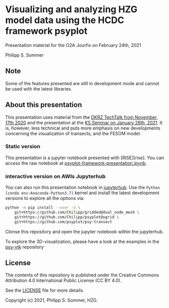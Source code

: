 #  Visualizing and analyzing HZG model data using the HCDC framework psyplot

Presentation material for the O2A Jourfix on February 24th, 2021

Philipp S. Sommer

## Note

Some of the features presented are still in development mode and cannot be
used with the latest libraries.


## About this presentation

This presentation uses material from the
[DKRZ TechTalk from November, 17th 2020][techtalk] and the presentation at the
[KS Seminar on January 28th, 2021][ks-seminar]. It is, however, less technical
and puts more emphasis on new developments concerning the visualization of
transects, and the FESOM model.

[techtalk]: https://github.com/Chilipp/psyplot-DKRZ-TechTalk-20201117
[ks-seminar]: https://github.com/Chilipp/psyplot-KS-Seminar-20210228

### Static version

This presentation is a jupyter notebook presented with [RISE][rise]. You can
access the raw notebook at
[psyplot-framework-presentation.ipynb](psyplot-framework-presentation.ipynb).

### interactive version on AWIs Jupyterhub

You can also run this presentation notebook in [jupyterhub](https://jupyterhub.awi.de). Use the `Python [conda env:Anaconda-Python3.7]` kernel and install the
latest development versions to explore all the options via:

```bash
python -m pip install --user -U \
    git+https://github.com/Chilipp/gridded@dual_node_mesh \
    git+https://github.com/Chilipp/psyplot@ugrid \
    git+https://github.com/psyplot/psy-transect
```

Clonse this repository and open the jupyter notebook within the jupyterhub.

To explore the 3D-visualization, please have a look at the examples in the
[psy-vtk](https://github.com/psyplot/psy-vtk) repository

## License

The contents of this repository is published under the Creative Commons
Attribution 4.0 International Public License (CC BY 4.0).

See the [LICENSE](LICENSE) file for more details.

Copyright (c) 2021, Philipp S. Sommer, HZG.